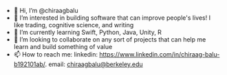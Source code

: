 - 👋 Hi, I’m @chiraagbalu
- 👀 I’m interested in building software that can improve people's lives! I like trading, cognitive science, and writing
- 🌱 I’m currently learning Swift, Python, Java, Unity, R
- 💞️ I’m looking to collaborate on any sort of projects that can help me learn and build something of value
- 📫 How to reach me: linkedin: https://www.linkedin.com/in/chiraag-balu-b192101ab/. email: chiraagbalu@berkeley.edu

<!---
chiraagbalu/chiraagbalu is a ✨ special ✨ repository because its `README.md` (this file) appears on your GitHub profile.
You can click the Preview link to take a look at your changes.
--->
